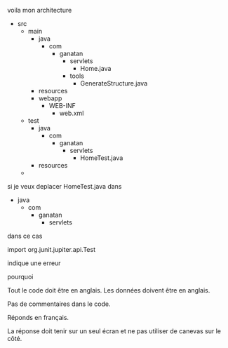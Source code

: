 voila mon architecture


- src
  - main
    - java
      - com
        - ganatan
          - servlets
            - Home.java
          - tools
            - GenerateStructure.java
    - resources
    - webapp
      - WEB-INF
        - web.xml
  - test
    - java
      - com
        - ganatan
          - servlets
            - HomeTest.java
    - resources
  - 

si je veux deplacer
HomeTest.java
dans
  - java
      - com
        - ganatan
          - servlets


dans ce cas

import org.junit.jupiter.api.Test

indique une erreur


pourquoi

Tout le code doit être en anglais.
Les données doivent être en anglais.

Pas de commentaires dans le code.

Réponds en français.

La réponse doit tenir sur un seul écran et ne pas utiliser de canevas sur le côté.


